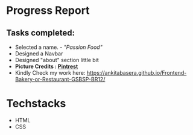 # Progress Report
    
## Tasks completed:
  - Selected a name. - *"Passion Food"*
  - Designed a Navbar
  - Designed "about" section little bit
  - **Picture Credits : [Pintrest](https://in.pinterest.com/)**
  - Kindly Check my work here: https://ankitabasera.github.io/Frontend-Bakery-or-Restaurant-GSBSP-BR12/
# Techstacks
   - HTML
   - CSS
